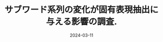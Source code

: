 ---
title: "サブワード系列の変化が固有表現抽出に与える影響の調査."
authors: 辻 航平, <b>平岡 達也</b>, 鄭 育昌, 岩倉 友哉.
collection: publications
category: nonref
date: 2024-03-11
venue: '言語処理学会第30回年次大会 (NLP2024), pp. 708-712'
paperurl: 'https://www.anlp.jp/proceedings/annual_meeting/2024/pdf_dir/D3-2.pdf'
en: 
award: 
---